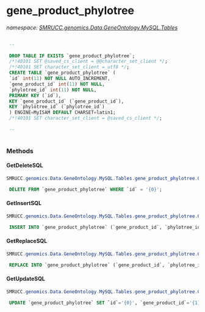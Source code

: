 ﻿# gene_product_phylotree
_namespace: [SMRUCC.genomics.Data.GeneOntology.MySQL.Tables](./index.md)_

```SQL
 
 --
 
 DROP TABLE IF EXISTS `gene_product_phylotree`;
 /*!40101 SET @saved_cs_client = @@character_set_client */;
 /*!40101 SET character_set_client = utf8 */;
 CREATE TABLE `gene_product_phylotree` (
 `id` int(11) NOT NULL AUTO_INCREMENT,
 `gene_product_id` int(11) NOT NULL,
 `phylotree_id` int(11) NOT NULL,
 PRIMARY KEY (`id`),
 KEY `gene_product_id` (`gene_product_id`),
 KEY `phylotree_id` (`phylotree_id`)
 ) ENGINE=MyISAM DEFAULT CHARSET=latin1;
 /*!40101 SET character_set_client = @saved_cs_client */;
 
 --
 
 ```



### Methods

#### GetDeleteSQL
```csharp
SMRUCC.genomics.Data.GeneOntology.MySQL.Tables.gene_product_phylotree.GetDeleteSQL
```
```SQL
 DELETE FROM `gene_product_phylotree` WHERE `id` = '{0}';
 ```

#### GetInsertSQL
```csharp
SMRUCC.genomics.Data.GeneOntology.MySQL.Tables.gene_product_phylotree.GetInsertSQL
```
```SQL
 INSERT INTO `gene_product_phylotree` (`gene_product_id`, `phylotree_id`) VALUES ('{0}', '{1}');
 ```

#### GetReplaceSQL
```csharp
SMRUCC.genomics.Data.GeneOntology.MySQL.Tables.gene_product_phylotree.GetReplaceSQL
```
```SQL
 REPLACE INTO `gene_product_phylotree` (`gene_product_id`, `phylotree_id`) VALUES ('{0}', '{1}');
 ```

#### GetUpdateSQL
```csharp
SMRUCC.genomics.Data.GeneOntology.MySQL.Tables.gene_product_phylotree.GetUpdateSQL
```
```SQL
 UPDATE `gene_product_phylotree` SET `id`='{0}', `gene_product_id`='{1}', `phylotree_id`='{2}' WHERE `id` = '{3}';
 ```


